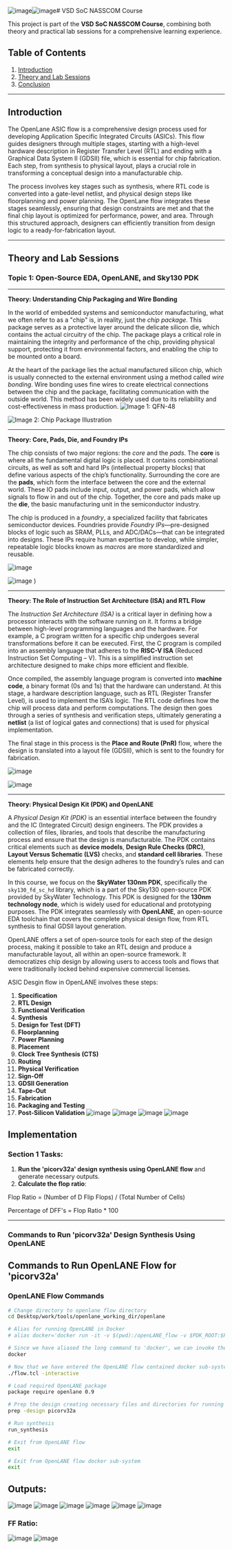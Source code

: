 ![image](https://github.com/user-attachments/assets/1ddce3c3-2f17-4823-8ad0-b04c558180bf)![image](https://github.com/user-attachments/assets/4cb6d041-085f-485b-9cec-1478cb137cc9)# VSD SoC NASSCOM Course

This project is part of the **VSD SoC NASSCOM Course**, combining both theory and practical lab sessions for a comprehensive learning experience.

## Table of Contents
1. [Introduction](#introduction)
2. [Theory and Lab Sessions](#theory-and-lab-sessions)
3. [Conclusion](#conclusion)
---

## Introduction

The OpenLane ASIC flow is a comprehensive design process used for developing Application Specific Integrated Circuits (ASICs). This flow guides designers through multiple stages, starting with a high-level hardware description in Register Transfer Level (RTL) and ending with a Graphical Data System II (GDSII) file, which is essential for chip fabrication. Each step, from synthesis to physical layout, plays a crucial role in transforming a conceptual design into a manufacturable chip.

The process involves key stages such as synthesis, where RTL code is converted into a gate-level netlist, and physical design steps like floorplanning and power planning. The OpenLane flow integrates these stages seamlessly, ensuring that design constraints are met and that the final chip layout is optimized for performance, power, and area. Through this structured approach, designers can efficiently transition from design logic to a ready-for-fabrication layout.

---

## Theory and Lab Sessions

### Topic 1: Open-Source EDA, OpenLANE, and Sky130 PDK

---

**Theory: Understanding Chip Packaging and Wire Bonding**

In the world of embedded systems and semiconductor manufacturing, what we often refer to as a "chip" is, in reality, just the *chip package*. This package serves as a protective layer around the delicate silicon die, which contains the actual circuitry of the chip. The package plays a critical role in maintaining the integrity and performance of the chip, providing physical support, protecting it from environmental factors, and enabling the chip to be mounted onto a board.

At the heart of the package lies the actual manufactured silicon chip, which is usually connected to the external environment using a method called *wire bonding*. Wire bonding uses fine wires to create electrical connections between the chip and the package, facilitating communication with the outside world. This method has been widely used due to its reliability and cost-effectiveness in mass production.
![Image 1: QFN-48](https://github.com/user-attachments/assets/b8d4054e-4900-4838-95be-dcea01f6bc24)

![Image 2: Chip Package Illustration](https://github.com/user-attachments/assets/33d265ed-006b-4e1d-a8e5-70590d1a8d02)



---

**Theory: Core, Pads, Die, and Foundry IPs**

The chip consists of two major regions: the *core* and the *pads*. The **core** is where all the fundamental digital logic is placed. It contains combinational circuits, as well as soft and hard IPs (intellectual property blocks) that define various aspects of the chip’s functionality. Surrounding the core are the **pads**, which form the interface between the core and the external world. These IO pads include input, output, and power pads, which allow signals to flow in and out of the chip. Together, the core and pads make up the **die**, the basic manufacturing unit in the semiconductor industry.

The chip is produced in a *foundry*, a specialized facility that fabricates semiconductor devices. Foundries provide *Foundry IPs*—pre-designed blocks of logic such as SRAM, PLLs, and ADC/DACs—that can be integrated into designs. These IPs require human expertise to develop, while simpler, repeatable logic blocks known as *macros* are more standardized and reusable.

![image](https://github.com/user-attachments/assets/667b737c-641b-43c0-ac78-a8b3665d821c)

![image](https://github.com/user-attachments/assets/041d3571-d42f-4ec2-ae2d-4b7dab4de9bb)
)

---

**Theory: The Role of Instruction Set Architecture (ISA) and RTL Flow**

The *Instruction Set Architecture (ISA)* is a critical layer in defining how a processor interacts with the software running on it. It forms a bridge between high-level programming languages and the hardware. For example, a C program written for a specific chip undergoes several transformations before it can be executed. First, the C program is compiled into an assembly language that adheres to the **RISC-V ISA** (Reduced Instruction Set Computing – V). This is a simplified instruction set architecture designed to make chips more efficient and flexible.

Once compiled, the assembly language program is converted into **machine code**, a binary format (0s and 1s) that the hardware can understand. At this stage, a hardware description language, such as RTL (Register Transfer Level), is used to implement the ISA’s logic. The RTL code defines how the chip will process data and perform computations. The design then goes through a series of synthesis and verification steps, ultimately generating a **netlist** (a list of logical gates and connections) that is used for physical implementation.

The final stage in this process is the **Place and Route (PnR)** flow, where the design is translated into a layout file (GDSII), which is sent to the foundry for fabrication.

![image](https://github.com/user-attachments/assets/456c940c-a0ee-49be-86bd-f8a8804c44fa)

![image](https://github.com/user-attachments/assets/ec4446fd-e8a6-4dbf-96fb-bbead8c12302)

---

**Theory: Physical Design Kit (PDK) and OpenLANE**

A *Physical Design Kit (PDK)* is an essential interface between the foundry and the IC (Integrated Circuit) design engineers. The PDK provides a collection of files, libraries, and tools that describe the manufacturing process and ensure that the design is manufacturable. The PDK contains critical elements such as **device models**, **Design Rule Checks (DRC)**, **Layout Versus Schematic (LVS)** checks, and **standard cell libraries**. These elements help ensure that the design adheres to the foundry’s rules and can be fabricated correctly.

In this course, we focus on the **SkyWater 130nm PDK**, specifically the `sky130_fd_sc_hd` library, which is a part of the Sky130 open-source PDK provided by SkyWater Technology. This PDK is designed for the **130nm technology node**, which is widely used for educational and prototyping purposes. The PDK integrates seamlessly with **OpenLANE**, an open-source EDA toolchain that covers the complete physical design flow, from RTL synthesis to final GDSII layout generation.

OpenLANE offers a set of open-source tools for each step of the design process, making it possible to take an RTL design and produce a manufacturable layout, all within an open-source framework. It democratizes chip design by allowing users to access tools and flows that were traditionally locked behind expensive commercial licenses.

ASIC Desgin flow in OpenLANE involves these steps:
1. **Specification**
2. **RTL Design**
3. **Functional Verification**
4. **Synthesis**
5. **Design for Test (DFT)**
6. **Floorplanning**
7. **Power Planning**
8. **Placement**
9. **Clock Tree Synthesis (CTS)**
10. **Routing**
11. **Physical Verification**
12. **Sign-Off**
13. **GDSII Generation**
14. **Tape-Out**
15. **Fabrication**
16. **Packaging and Testing**
17. **Post-Silicon Validation**
![image](https://github.com/user-attachments/assets/78e38bed-fb02-4a8e-81e8-8de6ab39ca77)
![image](https://github.com/user-attachments/assets/d2407621-e9e4-4a40-8480-528156e5e579)
![image](https://github.com/user-attachments/assets/906be7dd-de8e-46be-b55c-eef250228c84)
![image](https://github.com/user-attachments/assets/edc6dc99-bc94-42aa-b8fe-73a748ff1c4f)


## Implementation

### Section 1 Tasks:

1. **Run the 'picorv32a' design synthesis using OpenLANE flow** and generate necessary outputs.
2. **Calculate the flop ratio**:


Flop Ratio = (Number of D Flip Flops) / (Total Number of Cells)

Percentage of DFF's = Flop Ratio * 100





---

### Commands to Run 'picorv32a' Design Synthesis Using OpenLANE
## Commands to Run OpenLANE Flow for 'picorv32a'

### OpenLANE Flow Commands

```bash
# Change directory to openlane flow directory
cd Desktop/work/tools/openlane_working_dir/openlane

# Alias for running OpenLANE in Docker
# alias docker='docker run -it -v $(pwd):/openLANE_flow -v $PDK_ROOT:$PDK_ROOT -e PDK_ROOT=$PDK_ROOT -u $(id -u $USER):$(id -g $USER) efabless/openlane:v0.21'

# Since we have aliased the long command to 'docker', we can invoke the OpenLANE flow docker sub-system by just running this command
docker

# Now that we have entered the OpenLANE flow contained docker sub-system, invoke the OpenLANE flow in Interactive mode
./flow.tcl -interactive

# Load required OpenLANE package
package require openlane 0.9

# Prep the design creating necessary files and directories for running 'picorv32a'
prep -design picorv32a

# Run synthesis
run_synthesis

# Exit from OpenLANE flow
exit

# Exit from OpenLANE flow docker sub-system
exit

```
## Outputs:
![image](https://github.com/user-attachments/assets/1dd0a2a4-d275-45bf-abd6-73b84a930048)
![image](https://github.com/user-attachments/assets/3aa4a8da-e400-4dc9-964f-58724395f2a8)
![image](https://github.com/user-attachments/assets/1c88d59b-73a9-48c8-81e0-90e09d95b3d6)
![image](https://github.com/user-attachments/assets/55291ad6-8549-4b96-bad8-c3169b2456cb)
![image](https://github.com/user-attachments/assets/d2b803b7-7cc2-47cb-9481-1d90e814214e)
![image](https://github.com/user-attachments/assets/c4c2c735-fe4f-45ea-bc4b-474f9d9bb524)
### FF Ratio:
![image](https://github.com/user-attachments/assets/3243e874-c25d-49ac-a10c-af8ed15e8401)
![image](https://github.com/user-attachments/assets/0c5f785a-ebd9-422b-9b0d-003ff6cf6aca)










